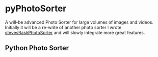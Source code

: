 <!-- 
pyPhotoSorter sorts all your images and video files into a neat directory structure (YYYY/MM/DD) based on date and time of image taken

Author: Stefano Longo

This program is free software: you can redistribute it and/or modify
it under the terms of the GNU General Public License as published by
the Free Software Foundation, either version 3 of the License, or
(at your option) any later version.

This program is distributed in the hope that it will be useful,
but WITHOUT ANY WARRANTY; without even the implied warranty of
MERCHANTABILITY or FITNESS FOR A PARTICULAR PURPOSE.  See the
GNU General Public License for more details.

You should have received a copy of the GNU General Public License
along with this program.  If not, see <https://www.gnu.org/licenses/>.
-->


# pyPhotoSorter
A will-be advanced Photo Sorter for large volumes of images and videos.<br/>
Initially it will be a re-write of another photo sorter I wrote: [stevesBashPhotoSorter](https://github.com/xserty/stevesBashPhotoSorter.git) and will slowly integrate more great features.

## Python Photo Sorter

